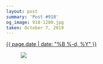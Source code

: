 ```yaml
---
layout: post
summary: 'Post #918'
og_image: 918-1280.jpg
taken: October 7, 2019
---
```


<div class="post">
 <time>
  <a href="/918">
   {{ page.date | date: "%B %-d, %Y" }}
  </a>
 </time>
 <a href="/918">
  <figure data-taken="10/7/2019">
   <img sizes="(min-width: 700px) 50vw, calc(100vw - 2rem)" src="{{ site.assets_url }}/918-640.jpg" srcset="{{ site.assets_url }}/918-320.jpg 320w, {{ site.assets_url }}/918-640.jpg 640w, {{ site.assets_url }}/918-960.jpg 960w, {{ site.assets_url }}/918-1280.jpg 1280w"/>
  </figure>
 </a>
</div>
